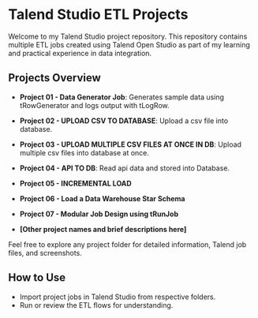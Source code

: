 # Talend Studio ETL Projects

Welcome to my Talend Studio project repository. This repository contains multiple ETL jobs created using Talend Open Studio as part of my learning and practical experience in data integration.

## Projects Overview

- **Project 01 - Data Generator Job**: Generates sample data using tRowGenerator and logs output with tLogRow.

- **Project 02 - UPLOAD CSV TO DATABASE**: Upload a csv file into database.
- **Project 03 - UPLOAD MULTIPLE CSV FILES AT ONCE IN DB**: Upload multiple csv files into database at once.
- **Project 04 - API TO DB**: Read api data and stored into Database.
- **Project 05 - INCREMENTAL LOAD**
- **Project 06 - Load a Data Warehouse Star Schema**
- **Project 07 - Modular Job Design using tRunJob**
- **[Other project names and brief descriptions here]**

Feel free to explore any project folder for detailed information, Talend job files, and screenshots.

## How to Use

- Import project jobs in Talend Studio from respective folders.
- Run or review the ETL flows for understanding.
